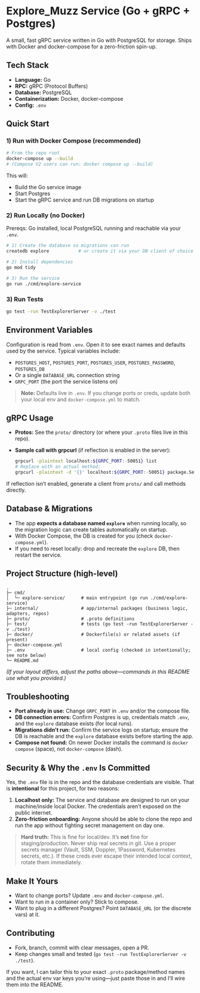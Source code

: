 # Explore_Muzz Service (Go + gRPC + Postgres)

A small, fast gRPC service written in Go with PostgreSQL for storage. Ships with Docker and docker-compose for a zero-friction spin-up.

## Tech Stack

* **Language:** Go
* **RPC:** gRPC (Protocol Buffers)
* **Database:** PostgreSQL
* **Containerization:** Docker, docker-compose
* **Config:** `.env`

## Quick Start

### 1) Run with Docker Compose (recommended)

```bash
# From the repo root
docker-compose up --build
# (Compose V2 users can run: docker compose up --build)
```

This will:

* Build the Go service image
* Start Postgres
* Start the gRPC service and run DB migrations on startup

### 2) Run Locally (no Docker)

Prereqs: Go installed, local PostgreSQL running and reachable via your `.env`.

```bash
# 1) Create the database so migrations can run
createdb explore           # or create it via your DB client of choice

# 2) Install dependencies
go mod tidy

# 3) Run the service
go run ./cmd/explore-service
```

### 3) Run Tests

```bash
go test -run TestExplorerServer -v ./test
```

## Environment Variables

Configuration is read from `.env`. Open it to see exact names and defaults used by the service. Typical variables include:

* `POSTGRES_HOST`, `POSTGRES_PORT`, `POSTGRES_USER`, `POSTGRES_PASSWORD`, `POSTGRES_DB`
* Or a single `DATABASE_URL` connection string
* `GRPC_PORT` (the port the service listens on)

> **Note:** Defaults live in `.env`. If you change ports or creds, update both your local env and `docker-compose.yml` to match.

## gRPC Usage

* **Protos:** See the `proto/` directory (or where your `.proto` files live in this repo).
* **Sample call with grpcurl** (if reflection is enabled in the server):

  ```bash
  grpcurl -plaintext localhost:${GRPC_PORT:-50051} list
  # Replace with an actual method:
  grpcurl -plaintext -d '{}' localhost:${GRPC_PORT:-50051} package.Service/Method
  ```

If reflection isn’t enabled, generate a client from `proto/` and call methods directly.

## Database & Migrations

* The app **expects a database named `explore`** when running locally, so the migration logic can create tables automatically on startup.
* With Docker Compose, the DB is created for you (check `docker-compose.yml`).
* If you need to reset locally: drop and recreate the `explore` DB, then restart the service.

## Project Structure (high-level)

```
.
├─ cmd/
│  └─ explore-service/      # main entrypoint (go run ./cmd/explore-service)
├─ internal/                # app/internal packages (business logic, adapters, repos)
├─ proto/                   # .proto definitions
├─ test/                    # tests (go test -run TestExplorerServer -v ./test)
├─ docker/                  # Dockerfile(s) or related assets (if present)
├─ docker-compose.yml
├─ .env                     # local config (checked in intentionally; see note below)
└─ README.md
```

*(If your layout differs, adjust the paths above—commands in this README use what you provided.)*

## Troubleshooting

* **Port already in use:** Change `GRPC_PORT` in `.env` and/or the compose file.
* **DB connection errors:** Confirm Postgres is up, credentials match `.env`, and the `explore` database exists (for local runs).
* **Migrations didn’t run:** Confirm the service logs on startup; ensure the DB is reachable and the `explore` database exists before starting the app.
* **Compose not found:** On newer Docker installs the command is `docker compose` (space), not `docker-compose` (dash).

## Security & Why the `.env` Is Committed

Yes, the `.env` file is in the repo and the database credentials are visible. That is **intentional** for this project, for two reasons:

1. **Localhost only:** The service and database are designed to run on your machine/inside local Docker. The credentials aren’t exposed on the public internet.
2. **Zero-friction onboarding:** Anyone should be able to clone the repo and run the app without fighting secret management on day one.

> **Hard truth:** This is fine for local/dev. It’s **not** fine for staging/production. Never ship real secrets in git. Use a proper secrets manager (Vault, SSM, Doppler, 1Password, Kubernetes secrets, etc.). If these creds ever escape their intended local context, rotate them immediately.

## Make It Yours

* Want to change ports? Update `.env` and `docker-compose.yml`.
* Want to run in a container only? Stick to compose.
* Want to plug in a different Postgres? Point `DATABASE_URL` (or the discrete vars) at it.

## Contributing

* Fork, branch, commit with clear messages, open a PR.
* Keep changes small and tested (`go test -run TestExplorerServer -v ./test`).

If you want, I can tailor this to your exact `.proto` package/method names and the actual env var keys you’re using—just paste those in and I’ll wire them into the README.

